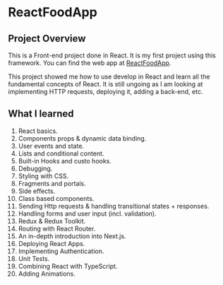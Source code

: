 # ReactFoodApp

## Project Overview

This is a Front-end project done in React. It is my first project using this framework.
You can find the web app at [ReactFoodApp](https://vincentbaron.github.io/ReactFoodApp/public/index.html).

This project showed me how to use develop in React and learn all the fundamental concepts of React. It is still ungoing as I am looking at implementing HTTP requests, deploying it, adding a back-end, etc.

## What I learned

1. React basics.
3. Components props & dynamic data binding.
4. User events and state.
5. Lists and conditional content.
6. Built-in Hooks and custo hooks.
7. Debugging.
8. Styling with CSS.
9. Fragments and portals.
10. Side effects.
11. Class based components.
12. Sending Http requests & handling transitional states + responses.
13. Handling forms and user input (incl. validation).
14. Redux & Redux Toolkit.
15. Routing with React Router.
16. An in-depth introduction into Next.js.
17. Deploying React Apps.
18. Implementing Authentication.
19. Unit Tests.
20. Combining React with TypeScript.
21. Adding Animations.
